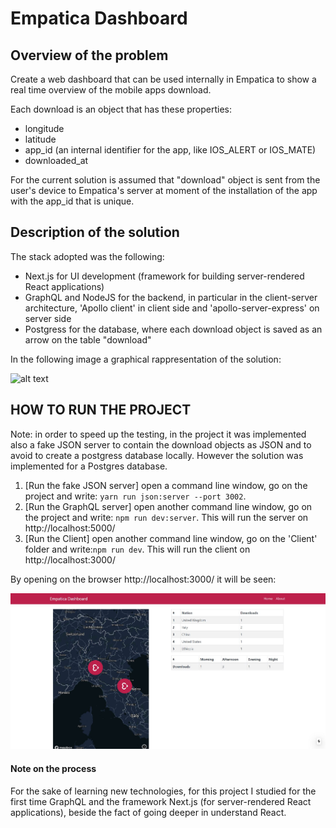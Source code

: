 # Empatica Dashboard

## Overview of the problem
Create a web dashboard that can be used internally in Empatica to show a real time overview of the mobile apps download. 

Each download is an object that has these properties:
* longitude
* latitude
* app_id (an internal identifier for the app, like IOS_ALERT or IOS_MATE)
* downloaded_at

For the current solution is assumed that "download" object is sent from the user's device to Empatica's server at moment of the installation of the app with
the app_id that is unique.

## Description of the solution 

The stack adopted was the following:
* Next.js for UI development (framework for building  server-rendered React applications)
* GraphQL and NodeJS for the backend, in particular in the client-server architecture, 'Apollo client' in client side and 'apollo-server-express' on server side
* Postgress for the database, where each download object is saved as an arrow on the table "download"

In the following image a graphical rappresentation of the solution:

![alt text](https://miro.medium.com/max/1400/1*e_aSlU1ydbIw0bZhZ9T5eA.png)

## HOW TO RUN THE PROJECT

Note: in order to speed up the testing, in the project it was implemented also a fake JSON server to contain the download objects as JSON and to avoid to create a postgress database locally. However the solution was implemented for a Postgres database.

1. [Run the fake JSON server] open a command  line window, go on the project and write: `yarn run json:server --port 3002`.
2. [Run the GraphQL server] open another command  line window, go on the project and write: `npm run dev:server`.
   This will run the server on http://localhost:5000/
3. [Run the Client] open another command  line window, go on the 'Client' folder and write:`npm run dev`.
   This will run the client on http://localhost:3000/
   
By opening on the browser http://localhost:3000/ it will be seen:

![alt text](https://github.com/steinhardt21/empatica_dashboard/blob/master/empatica_dashboard.JPG)

#### Note on the process 
For the sake of learning new technologies, for this project I studied for the first time GraphQL and the framework Next.js (for server-rendered React applications), beside the fact of going deeper in understand React.



